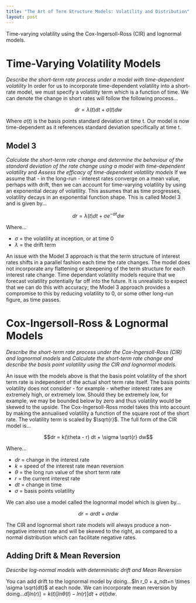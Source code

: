 ```yaml
---
title: "The Art of Term Structure Models: Volatility and Distribution"
layout: post
---
```

Time-varying volatility using the Cox-Ingersoll-Ross (CIR) and lognormal models.

# Time-Varying Volatility Models
*Describe the short-term rate process under a model with time-dependent volatility*
In order for us to incorporate time-dependent volatility into a short-rate model, we must specify a volatility term which is a function of time. We can denote the change in short rates will follow the following process...

$$dr = \lambda (t) dt + \sigma (t) dw$$

Where $\sigma (t)$ is the basis points standard deviation at time t. Our model is now time-dependent as it references standard deviation specifically at time t.

## Model 3
*Calculate the short-term rate change and determine the behaviour of the standard deviation of the rate change using a model with time-dependent volatility* and *Assess the efficacy of time-dependent volatility models*
If we assume that - in the long-run - interest rates converge on a mean value, perhaps with drift, then we can account for time-varying volatility by using an exponential decay of volatility. This assumes that as time progresses, volatility decays in an exponential function shape. This is called Model 3 and is given by...

$$dr = \lambda (t) dt + \sigma e^{-\alpha t} dw$$

Where...
- $\sigma$ = the volatility at inception, or at time 0
- $\lambda$ = the drift term

An issue with the Model 3 approach is that the term structure of interest rates shifts in a parallel fashion each time the rate changes. The model does not incorporate any flattening or steepening of the term structure for each interest rate change. Time dependant volatility models require that we forecast volatility potentially far off into the future. It is unrealistic to expect that we can do this with accuracy; the Model 3 approach provides a compromise to this by reducing volatility to 0, or some other long-run figure, as time passes.

# Cox-Ingersoll-Ross & Lognormal Models
*Describe the short-term rate process under the Cox-Ingersoll-Ross (CIR) and lognormal models* and *Calculate the short-term rate change and describe the basis point volatility using the CIR and lognormal models.*

An issue with the models above is that the basis point volatility of the short term rate is independent of the actual short term rate itself. The basis points volatility does not consider - for example - whether interest rates are extremely high, or extremely low. Should they be extremely low, for example, we may be bounded below by zero and thus volatility would be skewed to the upside. The Cox-Ingersoll-Ross model takes this into account by making the annualised volatility a function of the square root of the short rate. The volatility term is scaled by $\sqrt{r}$. The full form of the CIR model is...

$$dr = k(\theta - r) dt + \sigma \sqrt{r} dw$$

Where...
* $dr$ = change in the interest rate
* $k$ = speed of the interest rate mean reversion
* $\theta$ = the long run value of the short term rate
* $r$ = the current interest rate
* $dt$ = change in time
* $\sigma$ = basis points volatility

We can also use a model called the lognormal model which is given by...

$$dr = ardt + \sigma rdw$$

The CIR and lognormal short rate models will always produce a non-negative interest rate and will be skewed to the right, as compared to a normal distribution which can facilitate negative rates. 

## Adding Drift & Mean Reversion
*Describe log-normal models with deterministic drift and Mean Reversion*

You can add drift to the lognormal model by doing...$ln r_0 + a_ndt+n \times \sigma \sqrt{dt}$ at each node. We can incorporate mean reversion by doing...$d[ln(r)] = k(t)[ln\theta(t) - ln(r)]dt + \sigma (t)dw$.  
